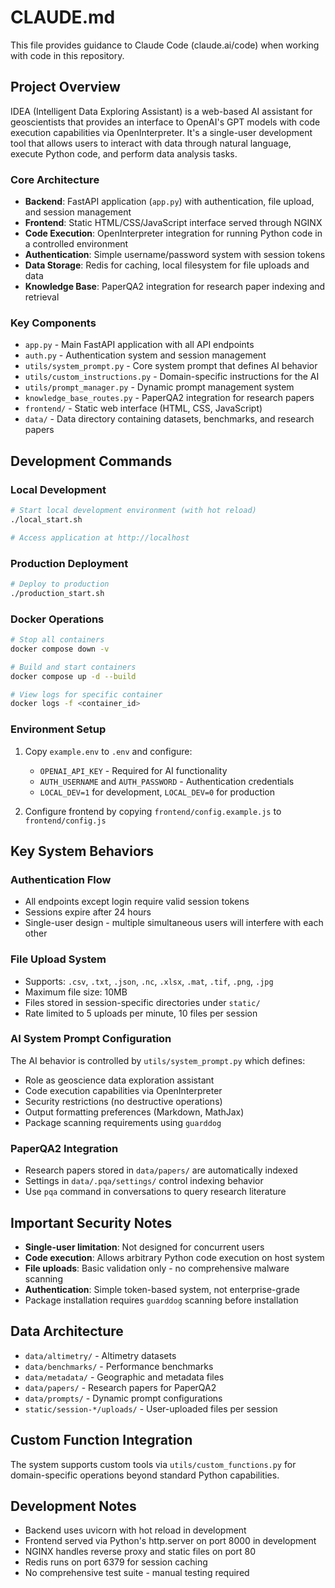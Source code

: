 # CLAUDE.md

This file provides guidance to Claude Code (claude.ai/code) when working with code in this repository.

## Project Overview

IDEA (Intelligent Data Exploring Assistant) is a web-based AI assistant for geoscientists that provides an interface to OpenAI's GPT models with code execution capabilities via OpenInterpreter. It's a single-user development tool that allows users to interact with data through natural language, execute Python code, and perform data analysis tasks.

### Core Architecture

- **Backend**: FastAPI application (`app.py`) with authentication, file upload, and session management
- **Frontend**: Static HTML/CSS/JavaScript interface served through NGINX
- **Code Execution**: OpenInterpreter integration for running Python code in a controlled environment
- **Authentication**: Simple username/password system with session tokens
- **Data Storage**: Redis for caching, local filesystem for file uploads and data
- **Knowledge Base**: PaperQA2 integration for research paper indexing and retrieval

### Key Components

- `app.py` - Main FastAPI application with all API endpoints
- `auth.py` - Authentication system and session management
- `utils/system_prompt.py` - Core system prompt that defines AI behavior
- `utils/custom_instructions.py` - Domain-specific instructions for the AI
- `utils/prompt_manager.py` - Dynamic prompt management system
- `knowledge_base_routes.py` - PaperQA2 integration for research papers
- `frontend/` - Static web interface (HTML, CSS, JavaScript)
- `data/` - Data directory containing datasets, benchmarks, and research papers

## Development Commands

### Local Development
```bash
# Start local development environment (with hot reload)
./local_start.sh

# Access application at http://localhost
```

### Production Deployment
```bash
# Deploy to production
./production_start.sh
```

### Docker Operations
```bash
# Stop all containers
docker compose down -v

# Build and start containers
docker compose up -d --build

# View logs for specific container
docker logs -f <container_id>
```

### Environment Setup
1. Copy `example.env` to `.env` and configure:
   - `OPENAI_API_KEY` - Required for AI functionality
   - `AUTH_USERNAME` and `AUTH_PASSWORD` - Authentication credentials
   - `LOCAL_DEV=1` for development, `LOCAL_DEV=0` for production

2. Configure frontend by copying `frontend/config.example.js` to `frontend/config.js`

## Key System Behaviors

### Authentication Flow
- All endpoints except login require valid session tokens
- Sessions expire after 24 hours
- Single-user design - multiple simultaneous users will interfere with each other

### File Upload System
- Supports: `.csv`, `.txt`, `.json`, `.nc`, `.xlsx`, `.mat`, `.tif`, `.png`, `.jpg`
- Maximum file size: 10MB
- Files stored in session-specific directories under `static/`
- Rate limited to 5 uploads per minute, 10 files per session

### AI System Prompt Configuration
The AI behavior is controlled by `utils/system_prompt.py` which defines:
- Role as geoscience data exploration assistant
- Code execution capabilities via OpenInterpreter
- Security restrictions (no destructive operations)
- Output formatting preferences (Markdown, MathJax)
- Package scanning requirements using `guarddog`

### PaperQA2 Integration
- Research papers stored in `data/papers/` are automatically indexed
- Settings in `data/.pqa/settings/` control indexing behavior
- Use `pqa` command in conversations to query research literature

## Important Security Notes

- **Single-user limitation**: Not designed for concurrent users
- **Code execution**: Allows arbitrary Python code execution on host system
- **File uploads**: Basic validation only - no comprehensive malware scanning
- **Authentication**: Simple token-based system, not enterprise-grade
- Package installation requires `guarddog` scanning before installation

## Data Architecture

- `data/altimetry/` - Altimetry datasets
- `data/benchmarks/` - Performance benchmarks
- `data/metadata/` - Geographic and metadata files
- `data/papers/` - Research papers for PaperQA2
- `data/prompts/` - Dynamic prompt configurations
- `static/session-*/uploads/` - User-uploaded files per session

## Custom Function Integration

The system supports custom tools via `utils/custom_functions.py` for domain-specific operations beyond standard Python capabilities.

## Development Notes

- Backend uses uvicorn with hot reload in development
- Frontend served via Python's http.server on port 8000 in development
- NGINX handles reverse proxy and static files on port 80
- Redis runs on port 6379 for session caching
- No comprehensive test suite - manual testing required